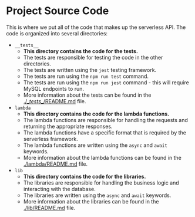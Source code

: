 # Project Source Code

This is where we put all of the code that makes up the serverless API.  The code is organized into several directories:

- `__tests__`   
  - **This directory contains the code for the tests.**
  - The tests are responsible for testing the code in the other directories.
  - The tests are written using the `jest` testing framework.
  - The tests are run using the `npm run test` command.
  - The tests are run using the `npm run jest` command - this will require MySQL endpoints to run.
  - More information about the tests can be found in the [./\__tests__/README.md](./__tests__/README.md) file.
- `lambda`      
  - **This directory contains the code for the lambda functions.**  
  - The lambda functions are responsible for handling the requests and returning the appropriate responses.
  - The lambda functions have a specific format that is required by the serverless framework.
  - The lambda functions are written using the `async` and `await` keywords.
  - More information about the lambda functions can be found in the [./lambda/README.md](./lambda/README.md) file.
- `lib`         
  - **This directory contains the code for the libraries.**  
  - The libraries are responsible for handling the business logic and interacting with the database.
  - The libraries are written using the `async` and `await` keywords.
  - More information about the libraries can be found in the [./lib/README.md](./lib/README.md) file.
